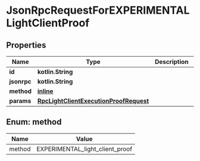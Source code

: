 
# JsonRpcRequestForEXPERIMENTALLightClientProof

## Properties
| Name | Type | Description | Notes |
| ------------ | ------------- | ------------- | ------------- |
| **id** | **kotlin.String** |  |  |
| **jsonrpc** | **kotlin.String** |  |  |
| **method** | [**inline**](#Method) |  |  |
| **params** | [**RpcLightClientExecutionProofRequest**](RpcLightClientExecutionProofRequest.md) |  |  |


<a id="Method"></a>
## Enum: method
| Name | Value |
| ---- | ----- |
| method | EXPERIMENTAL_light_client_proof |



